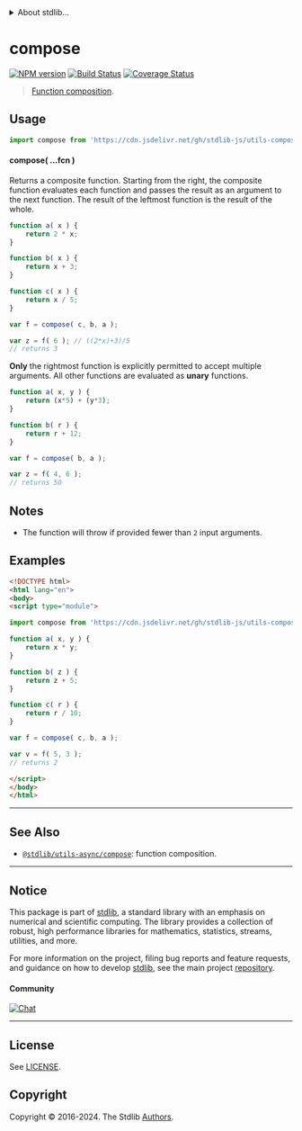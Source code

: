 <!--

@license Apache-2.0

Copyright (c) 2018 The Stdlib Authors.

Licensed under the Apache License, Version 2.0 (the "License");
you may not use this file except in compliance with the License.
You may obtain a copy of the License at

   http://www.apache.org/licenses/LICENSE-2.0

Unless required by applicable law or agreed to in writing, software
distributed under the License is distributed on an "AS IS" BASIS,
WITHOUT WARRANTIES OR CONDITIONS OF ANY KIND, either express or implied.
See the License for the specific language governing permissions and
limitations under the License.

-->


<details>
  <summary>
    About stdlib...
  </summary>
  <p>We believe in a future in which the web is a preferred environment for numerical computation. To help realize this future, we've built stdlib. stdlib is a standard library, with an emphasis on numerical and scientific computation, written in JavaScript (and C) for execution in browsers and in Node.js.</p>
  <p>The library is fully decomposable, being architected in such a way that you can swap out and mix and match APIs and functionality to cater to your exact preferences and use cases.</p>
  <p>When you use stdlib, you can be absolutely certain that you are using the most thorough, rigorous, well-written, studied, documented, tested, measured, and high-quality code out there.</p>
  <p>To join us in bringing numerical computing to the web, get started by checking us out on <a href="https://github.com/stdlib-js/stdlib">GitHub</a>, and please consider <a href="https://opencollective.com/stdlib">financially supporting stdlib</a>. We greatly appreciate your continued support!</p>
</details>

# compose

[![NPM version][npm-image]][npm-url] [![Build Status][test-image]][test-url] [![Coverage Status][coverage-image]][coverage-url] <!-- [![dependencies][dependencies-image]][dependencies-url] -->

> [Function composition][function-composition].

<!-- Section to include introductory text. Make sure to keep an empty line after the intro `section` element and another before the `/section` close. -->

<section class="intro">

</section>

<!-- /.intro -->

<!-- Package usage documentation. -->



<section class="usage">

## Usage

```javascript
import compose from 'https://cdn.jsdelivr.net/gh/stdlib-js/utils-compose@esm/index.mjs';
```

#### compose( ...fcn )

Returns a composite function. Starting from the right, the composite function evaluates each function and passes the result as an argument to the next function. The result of the leftmost function is the result of the whole.

```javascript
function a( x ) {
    return 2 * x;
}

function b( x ) {
    return x + 3;
}

function c( x ) {
    return x / 5;
}

var f = compose( c, b, a );

var z = f( 6 ); // ((2*x)+3)/5
// returns 3
```

**Only** the rightmost function is explicitly permitted to accept multiple arguments. All other functions are evaluated as **unary** functions.

```javascript
function a( x, y ) {
    return (x*5) + (y*3);
}

function b( r ) {
    return r + 12;
}

var f = compose( b, a );

var z = f( 4, 6 );
// returns 50
```

</section>

<!-- /.usage -->

<!-- Package usage notes. Make sure to keep an empty line after the `section` element and another before the `/section` close. -->

<section class="notes">

## Notes

-   The function will throw if provided fewer than `2` input arguments.

</section>

<!-- /.notes -->

<!-- Package usage examples. -->

<section class="examples">

## Examples

<!-- eslint no-undef: "error" -->

```html
<!DOCTYPE html>
<html lang="en">
<body>
<script type="module">

import compose from 'https://cdn.jsdelivr.net/gh/stdlib-js/utils-compose@esm/index.mjs';

function a( x, y ) {
    return x * y;
}

function b( z ) {
    return z + 5;
}

function c( r ) {
    return r / 10;
}

var f = compose( c, b, a );

var v = f( 5, 3 );
// returns 2

</script>
</body>
</html>
```

</section>

<!-- /.examples -->

<!-- Section to include cited references. If references are included, add a horizontal rule *before* the section. Make sure to keep an empty line after the `section` element and another before the `/section` close. -->

<section class="references">

</section>

<!-- /.references -->

<!-- Section for related `stdlib` packages. Do not manually edit this section, as it is automatically populated. -->

<section class="related">

* * *

## See Also

-   <span class="package-name">[`@stdlib/utils-async/compose`][@stdlib/utils/async/compose]</span><span class="delimiter">: </span><span class="description">function composition.</span>

</section>

<!-- /.related -->

<!-- Section for all links. Make sure to keep an empty line after the `section` element and another before the `/section` close. -->


<section class="main-repo" >

* * *

## Notice

This package is part of [stdlib][stdlib], a standard library with an emphasis on numerical and scientific computing. The library provides a collection of robust, high performance libraries for mathematics, statistics, streams, utilities, and more.

For more information on the project, filing bug reports and feature requests, and guidance on how to develop [stdlib][stdlib], see the main project [repository][stdlib].

#### Community

[![Chat][chat-image]][chat-url]

---

## License

See [LICENSE][stdlib-license].


## Copyright

Copyright &copy; 2016-2024. The Stdlib [Authors][stdlib-authors].

</section>

<!-- /.stdlib -->

<!-- Section for all links. Make sure to keep an empty line after the `section` element and another before the `/section` close. -->

<section class="links">

[npm-image]: http://img.shields.io/npm/v/@stdlib/utils-compose.svg
[npm-url]: https://npmjs.org/package/@stdlib/utils-compose

[test-image]: https://github.com/stdlib-js/utils-compose/actions/workflows/test.yml/badge.svg?branch=v0.2.2
[test-url]: https://github.com/stdlib-js/utils-compose/actions/workflows/test.yml?query=branch:v0.2.2

[coverage-image]: https://img.shields.io/codecov/c/github/stdlib-js/utils-compose/main.svg
[coverage-url]: https://codecov.io/github/stdlib-js/utils-compose?branch=main

<!--

[dependencies-image]: https://img.shields.io/david/stdlib-js/utils-compose.svg
[dependencies-url]: https://david-dm.org/stdlib-js/utils-compose/main

-->

[chat-image]: https://img.shields.io/gitter/room/stdlib-js/stdlib.svg
[chat-url]: https://app.gitter.im/#/room/#stdlib-js_stdlib:gitter.im

[stdlib]: https://github.com/stdlib-js/stdlib

[stdlib-authors]: https://github.com/stdlib-js/stdlib/graphs/contributors

[umd]: https://github.com/umdjs/umd
[es-module]: https://developer.mozilla.org/en-US/docs/Web/JavaScript/Guide/Modules

[deno-url]: https://github.com/stdlib-js/utils-compose/tree/deno
[deno-readme]: https://github.com/stdlib-js/utils-compose/blob/deno/README.md
[umd-url]: https://github.com/stdlib-js/utils-compose/tree/umd
[umd-readme]: https://github.com/stdlib-js/utils-compose/blob/umd/README.md
[esm-url]: https://github.com/stdlib-js/utils-compose/tree/esm
[esm-readme]: https://github.com/stdlib-js/utils-compose/blob/esm/README.md
[branches-url]: https://github.com/stdlib-js/utils-compose/blob/main/branches.md

[stdlib-license]: https://raw.githubusercontent.com/stdlib-js/utils-compose/main/LICENSE

[function-composition]: https://en.wikipedia.org/wiki/Function_composition_%28computer_science%29

<!-- <related-links> -->

[@stdlib/utils/async/compose]: https://github.com/stdlib-js/utils-async-compose/tree/esm

<!-- </related-links> -->

</section>

<!-- /.links -->
